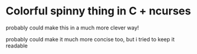 # Colorful spinny thing in C + ncurses

probably could make this in a much more clever way!

probably could make it much more concise too, but i tried to keep it readable
